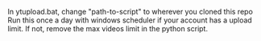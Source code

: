 In ytupload.bat, change "path-to-script" to wherever you cloned this repo
Run this once a day with windows scheduler if your account has a upload limit. If not, remove the max videos limit in the python script.
